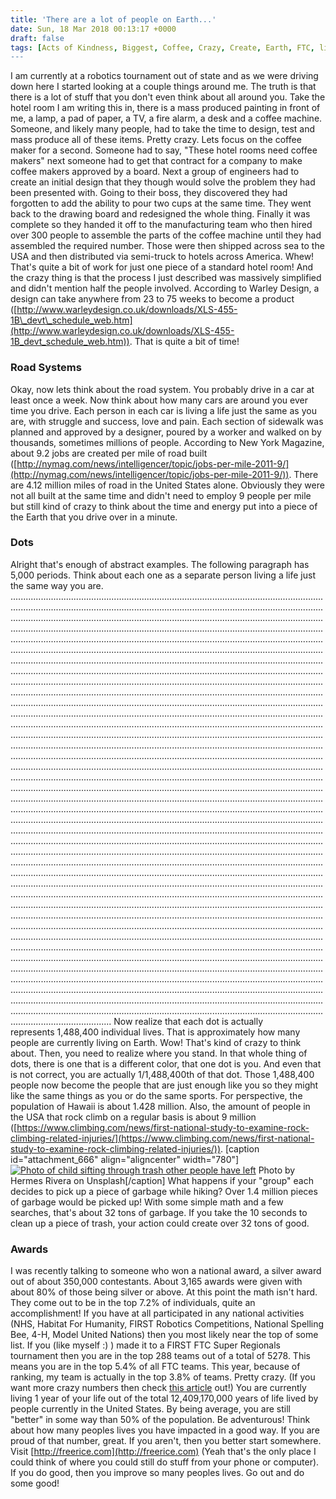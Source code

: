 ```yaml
---
title: 'There are a lot of people on Earth...'
date: Sun, 18 Mar 2018 00:13:17 +0000
draft: false
tags: [Acts of Kindness, Biggest, Coffee, Crazy, Create, Earth, FTC, life, Life Lessons, new, People, Problems, Real Life, Roads, Rubik's Cube, Scale, Teen Life, Trash, unexperienced]
---
```


I am currently at a robotics tournament out of state and as we were driving down here I started looking at a couple things around me. The truth is that there is a lot of stuff that you don't even think about all around you. Take the hotel room I am writing this in, there is a mass produced painting in front of me, a lamp, a pad of paper, a TV, a fire alarm, a desk and a coffee machine. Someone, and likely many people, had to take the time to design, test and mass produce all of these items. Pretty crazy. Lets focus on the coffee maker for a second. Someone had to say, "These hotel rooms need coffee makers" next someone had to get that contract for a company to make coffee makers approved by a board. Next a group of engineers had to create an initial design that they though would solve the problem they had been presented with. Going to their boss, they discovered they had forgotten to add the ability to pour two cups at the same time. They went back to the drawing board and redesigned the whole thing. Finally it was complete so they handed it off to the manufacturing team who then hired over 300 people to assemble the parts of the coffee machine until they had assembled the required number. Those were then shipped across sea to the USA and then distributed via semi-truck to hotels across America. Whew! That's quite a bit of work for just one piece of a standard hotel room! And the crazy thing is that the process I just described was massively simplified and didn't mention half the people involved. According to Warley Design, a design can take anywhere from 23 to 75 weeks to become a product ([http://www.warleydesign.co.uk/downloads/XLS-455-1B\_devt\_schedule_web.htm](http://www.warleydesign.co.uk/downloads/XLS-455-1B_devt_schedule_web.htm)). That is quite a bit of time!

### Road Systems

Okay, now lets think about the road system. You probably drive in a car at least once a week. Now think about how many cars are around you ever time you drive. Each person in each car is living a life just the same as you are, with struggle and success, love and pain. Each section of sidewalk was planned and approved by a designer, poured by a worker and walked on by thousands, sometimes millions of people. According to New York Magazine, about 9.2 jobs are created per mile of road built ([http://nymag.com/news/intelligencer/topic/jobs-per-mile-2011-9/](http://nymag.com/news/intelligencer/topic/jobs-per-mile-2011-9/)). There are 4.12 million miles of road in the United States alone. Obviously they were not all built at the same time and didn't need to employ 9 people per mile but still kind of crazy to think about the time and energy put into a piece of the Earth that you drive over in a minute.

### Dots

Alright that's enough of abstract examples. The following paragraph has 5,000 periods. Think about each one as a separate person living a life just the same way you are. ........................................................................................................................................................................................................................................................................................................................................................................................................................................................................................................................................................................................................................................................................................................................................................................................................................................................................................................................................................................................................................................................................................................................................................................................................................................................................................................................................................................................................................................................................................................................................................................................................................................................................................................................................................................................................................................................................................................................................................................................................................................................................................................................................................................................................................................................................................................................................................................................................................................................................................................................................................................................................................................................................................................................................................................................................................................................................................................................................................................................................................................................................................................................................................................................................................................................................................................................................................................................................................................................................................................................................................................................................................................................................................................................................................................................................................................................................................................................................................................................................................................................................................................................................................................................................................................................................................................................................................................................................................................................................................................................................................................................................................................................................................................................................................................................................................................................................................................................................................................................................................................................................................................................................................................................................ Now realize that each dot is actually represents 1,488,400 individual lives. That is approximately how many people are currently living on Earth. Wow! That's kind of crazy to think about. Then, you need to realize where you stand. In that whole thing of dots, there is one that is a different color, that one dot is you. And even that is not correct, you are actually 1/1,488,400th of that dot. Those 1,488,400 people now become the people that are just enough like you so they might like the same things as you or do the same sports. For perspective, the population of Hawaii is about 1.428 million. Also, the amount of people in the USA that rock climb on a regular basis is about 9 million ([https://www.climbing.com/news/first-national-study-to-examine-rock-climbing-related-injuries/](https://www.climbing.com/news/first-national-study-to-examine-rock-climbing-related-injuries/)). \[caption id="attachment_666" align="aligncenter" width="780"\][![Photo of child sifting through trash other people have left](https://www.ethohampton.com/wp-content/uploads/2018/03/hermes-rivera-265412-unsplash.jpg)](https://unsplash.com/photos/R1_ibA4oXiI?utm_source=unsplash&utm_medium=referral&utm_content=creditCopyText) Photo by Hermes Rivera on Unsplash\[/caption\] What happens if your "group" each decides to pick up a piece of garbage while hiking? Over 1.4 million pieces of garbage would be picked up! With some simple math and a few searches, that's about 32 tons of garbage. If you take the 10 seconds to clean up a piece of trash, your action could create over 32 tons of good.

### Awards

I was recently talking to someone who won a national award, a silver award out of about 350,000 contestants. About 3,165 awards were given with about 80% of those being silver or above. At this point the math isn't hard. They come out to be in the top 7.2% of individuals, quite an accomplishment! If you have at all participated in any national activities (NHS, Habitat For Humanity, FIRST Robotics Competitions, National Spelling Bee, 4-H, Model United Nations) then you most likely near the top of some list. If you (like myself :) ) made it to a FIRST FTC Super Regionals tournament then you are in the top 288 teams out of a total of 5278. This means you are in the top 5.4% of all FTC teams. This year, because of ranking, my team is actually in the top 3.8% of teams. Pretty crazy. (If you want more crazy numbers then check [this article](https://www.ethohampton.com/2016/06/prescotts-biggest-number/) out!) You are currently living 1 year of your life out of the total 12,409,170,000 years of life lived by people currently in the United States. By being average, you are still "better" in some way than 50% of the population. Be adventurous! Think about how many peoples lives you have impacted in a good way. If you are proud of that number, great. If you aren't, then you better start somewhere. Visit [http://freerice.com](http://freerice.com) (Yeah that's the only place I could think of where you could still do stuff from your phone or computer).  If you do good, then you improve so many peoples lives. Go out and do some good!